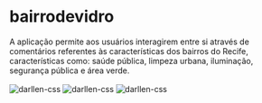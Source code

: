 # bairrodevidro
A aplicação permite aos usuários interagirem entre si através de comentários referentes às características dos bairros do Recife, características como: saúde pública, limpeza urbana, iluminação, segurança pública e área verde.

<img align="center" alt="darllen-css" height="" width="" src="https://user-images.githubusercontent.com/79050311/144141833-1ff0a252-28b8-40b3-8080-5d9b0d1c5f8d.JPG">
<img align="center" alt="darllen-css" height="" width="" src="https://user-images.githubusercontent.com/79050311/144142078-5b51caa8-828f-4910-aca7-97458b2e0bdd.JPG">
<img align="center" alt="darllen-css" height="" width="" src="https://user-images.githubusercontent.com/79050311/144142084-cf1ce2ac-4fc0-4224-aebd-de63ea219858.JPG">


